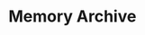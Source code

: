 # Memory Archive

<!-- Older checkpoints are moved here by the compactor. 
     Consider sharding by month in `.docs/archive/YYYY-MM.md` if it grows. -->
